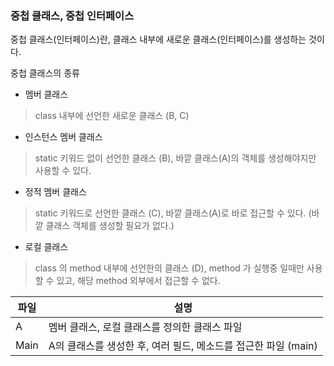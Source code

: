 ### 중첩 클래스, 중첩 인터페이스

중첩 클래스(인터페이스)란, 클래스 내부에 새로운 클래스(인터페이스)를 생성하는 것이다.

중첩 클래스의 종류

- 멤버 클래스

> class 내부에 선언한 새로운 클래스 (B, C)

- 인스턴스 멤버 클래스

> static 키워드 없이 선언한 클래스 (B), 바깥 클래스(A)의 객체를 생성해야지만 사용할 수 있다.

- 정적 멤버 클래스

> static 키워드로 선언한 클래스 (C), 바깥 클래스(A)로 바로 접근할 수 있다. (바깥 클래스 객체를 생성할 필요가 없다.)

- 로컬 클래스

> class 의 method 내부에 선언한의 클래스 (D), method 가 실행중 일때만 사용할 수 있고, 해당 method 외부에서 접근할 수 없다.

| 파일 | 설명                                                           |
| ---- | -------------------------------------------------------------- |
| A    | 멤버 클래스, 로컬 클래스를 정의한 클래스 파일                  |
| Main | A의 클래스를 생성한 후, 여러 필드, 메소드를 접근한 파일 (main) |
